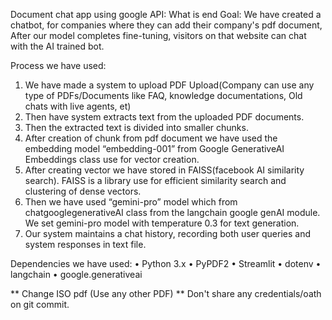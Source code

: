 Document chat app using google API:
What is end Goal:
We have created a chatbot, for companies where they can add their company's pdf document, After our model completes fine-tuning, visitors on that website can chat with the AI trained bot.

Process we have used:
1. We have made a system to upload PDF Upload(Company can use any type of PDFs/Documents like FAQ, knowledge documentations, Old chats with live agents, et)
2. Then have system extracts text from the uploaded PDF documents.
3. Then the extracted text is divided into smaller chunks.
4. After creation of chunk from pdf document we have used the embedding model “embedding-001” from Google GenerativeAI Embeddings class use for vector creation.
5. After creating vector we have stored in FAISS(facebook AI similarity search). FAISS is a library use for efficient similarity search and clustering of dense vectors.
6. Then we have used “gemini-pro” model which from chatgooglegenerativeAI class from the langchain google genAI module. We set gemini-pro model with temperature 0.3 for text generation.
7. Our system maintains a chat history, recording both user queries and system responses in text file.


Dependencies we have used:
•	Python 3.x
•	PyPDF2
•	Streamlit
•	dotenv
•	langchain
•	google.generativeai

** Change ISO pdf (Use any other PDF)
** Don't share any credentials/oath on git commit.
